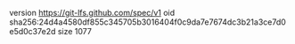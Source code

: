 version https://git-lfs.github.com/spec/v1
oid sha256:24d4a4580df855c345705b3016404f0c9da7e7674dc3b21a3ce7d0e5d0c37e2d
size 1077
